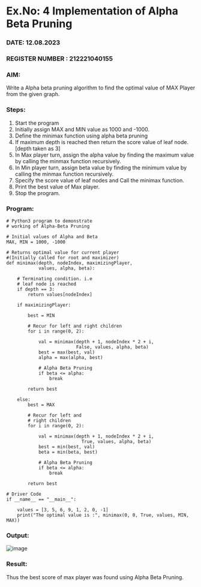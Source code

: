 # Ex.No: 4   Implementation of Alpha Beta Pruning 
### DATE: 12.08.2023
### REGISTER NUMBER : 212221040155
### AIM: 
Write a Alpha beta pruning algorithm to find the optimal value of MAX Player from the given graph.
### Steps:
1. Start the program
2. Initially  assign MAX and MIN value as 1000 and -1000.
3.  Define the minimax function  using alpha beta pruning
4.  If maximum depth is reached then return the score value of leaf node. [depth taken as 3]
5.  In Max player turn, assign the alpha value by finding the maximum value by calling the minmax function recursively.
6.  In Min player turn, assign beta value by finding the minimum value by calling the minmax function recursively.
7.  Specify the score value of leaf nodes and Call the minimax function.
8.  Print the best value of Max player.
9.  Stop the program. 

### Program:
```
# Python3 program to demonstrate 
# working of Alpha-Beta Pruning 
 
# Initial values of Alpha and Beta 
MAX, MIN = 1000, -1000
 
# Returns optimal value for current player 
#(Initially called for root and maximizer) 
def minimax(depth, nodeIndex, maximizingPlayer, 
            values, alpha, beta): 
  
    # Terminating condition. i.e 
    # leaf node is reached 
    if depth == 3: 
        return values[nodeIndex] 
 
    if maximizingPlayer: 
      
        best = MIN
 
        # Recur for left and right children 
        for i in range(0, 2): 
             
            val = minimax(depth + 1, nodeIndex * 2 + i, 
                          False, values, alpha, beta) 
            best = max(best, val) 
            alpha = max(alpha, best) 
 
            # Alpha Beta Pruning 
            if beta <= alpha: 
                break
          
        return best 
      
    else:
        best = MAX
 
        # Recur for left and 
        # right children 
        for i in range(0, 2): 
          
            val = minimax(depth + 1, nodeIndex * 2 + i, 
                            True, values, alpha, beta) 
            best = min(best, val) 
            beta = min(beta, best) 
 
            # Alpha Beta Pruning 
            if beta <= alpha: 
                break
          
        return best 
      
# Driver Code 
if __name__ == "__main__": 
  
    values = [3, 5, 6, 9, 1, 2, 0, -1]  
    print("The optimal value is :", minimax(0, 0, True, values, MIN, MAX)) 
```
### Output:
![image](https://github.com/Siddarthan999/AI_Lab_2023-24/assets/91734840/fb69dc7a-ec5b-4c6e-a88b-669e0e1fbf0c)

### Result:
Thus the best score of max player was found using Alpha Beta Pruning.
